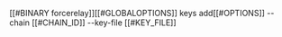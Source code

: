[[#BINARY forcerelay]][[#GLOBALOPTIONS]] keys add[[#OPTIONS]] --chain [[#CHAIN_ID]] --key-file [[#KEY_FILE]]